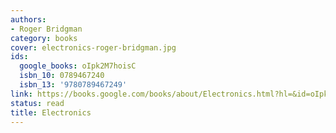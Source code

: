 ```yaml
---
authors:
- Roger Bridgman
category: books
cover: electronics-roger-bridgman.jpg
ids:
  google_books: oIpk2M7hoisC
  isbn_10: 0789467240
  isbn_13: '9780789467249'
link: https://books.google.com/books/about/Electronics.html?hl=&id=oIpk2M7hoisC
status: read
title: Electronics
---
```

